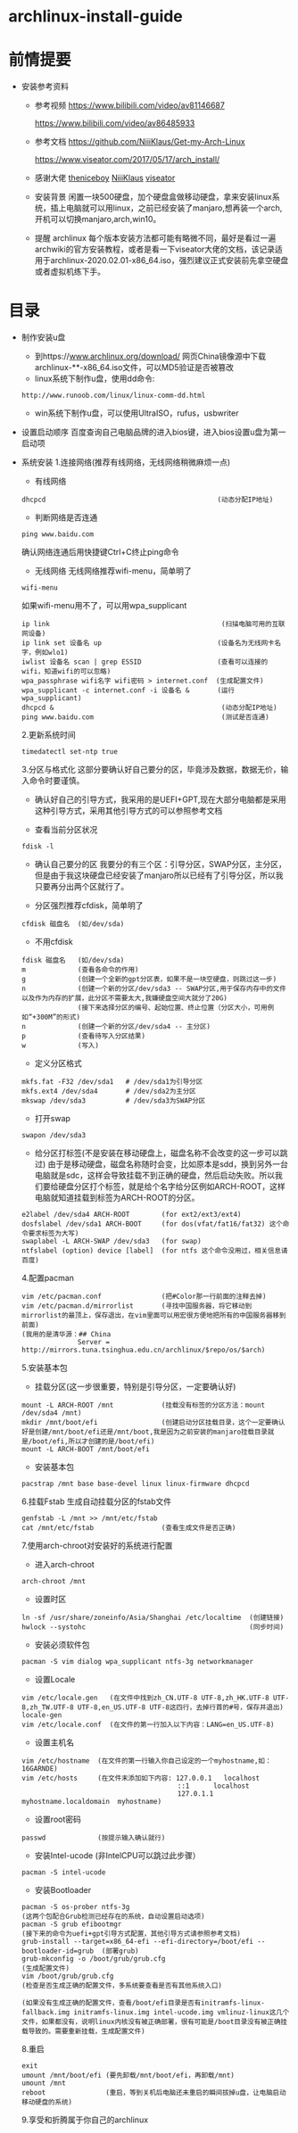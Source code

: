 # archlinux-install-guide
# 前情提要
- 安装参考资料
  - 参考视频
    <https://www.bilibili.com/video/av81146687>

    <https://www.bilibili.com/video/av86485933>
  
  - 参考文档
    <https://github.com/NiiiKlaus/Get-my-Arch-Linux>

    <https://www.viseator.com/2017/05/17/arch_install/>

  - 感谢大佬
    [theniceboy](https://github.com/theniceboy)
    [NiiiKlaus](https://github.com/NiiiKlaus)
    [viseator](https://github.com/viseator)

  - 安装背景
    闲置一块500硬盘，加个硬盘盒做移动硬盘，拿来安装linux系统，插上电脑就可以用linux，之前已经安装了manjaro,想再装一个arch,开机可以切换manjaro,arch,win10。

  - 提醒
    archlinux 每个版本安装方法都可能有略微不同，最好是看过一遍archwiki的官方安装教程，或者是看一下viseator大佬的文档，该记录适用于archlinux-2020.02.01-x86_64.iso，强烈建议正式安装前先拿空硬盘或者虚拟机练下手。

# 目录
- 制作安装u盘
  - 到https://www.archlinux.org/download/ 网页China镜像源中下载archlinux-**-x86_64.iso文件，可以MD5验证是否被篡改
  - linux系统下制作u盘，使用dd命令:
  ```
  http://www.runoob.com/linux/linux-comm-dd.html
  ```
  - win系统下制作u盘，可以使用UltraISO，rufus，usbwriter

- 设置启动顺序
  百度查询自己电脑品牌的进入bios键，进入bios设置u盘为第一启动项

- 系统安装
  1.连接网络(推荐有线网络，无线网络稍微麻烦一点)
    - 有线网络
    ```
    dhcpcd                                           (动态分配IP地址)
    ```
    - 判断网络是否连通
    ```
    ping www.baidu.com
    ```
    确认网络连通后用快捷键Ctrl+C终止ping命令

    - 无线网络
      无线网络推荐wifi-menu，简单明了
    ```
    wifi-menu
    ```
    如果wifi-menu用不了，可以用wpa_supplicant
    ```
    ip link                                           (扫描电脑可用的互联网设备)
    ip link set 设备名 up                             (设备名为无线网卡名字，例如wlo1)
    iwlist 设备名 scan | grep ESSID                   (查看可以连接的wifi，知道wifi的可以忽略)
    wpa_passphrase wifi名字 wifi密码 > internet.conf  (生成配置文件)
    wpa_supplicant -c internet.conf -i 设备名 &       (运行wpa_supplicant)
    dhcpcd &                                          (动态分配IP地址)
    ping www.baidu.com                                (测试是否连通)
    ```

  2.更新系统时间
    ```
    timedatectl set-ntp true
    ```

  3.分区与格式化
    这部分要确认好自己要分的区，毕竟涉及数据，数据无价，输入命令时要谨慎。

    - 确认好自己的引导方式，我采用的是UEFI+GPT,现在大部分电脑都是采用这种引导方式，采用其他引导方式的可以参照参考文档

    - 查看当前分区状况
    ```
    fdisk -l
    ```
    - 确认自己要分的区
      我要分的有三个区：引导分区，SWAP分区，主分区，但是由于我这块硬盘已经安装了manjaro所以已经有了引导分区，所以我只要再分出两个区就行了。

    - 分区强烈推荐cfdisk，简单明了
    ```
    cfdisk 磁盘名  (如/dev/sda)
    ```

    - 不用cfdisk
    ```
    fdisk 磁盘名   (如/dev/sda)
    m             (查看各命令的作用)
    g             (创建一个全新的gpt分区表，如果不是一块空硬盘，则跳过这一步)
    n             (创建一个新的分区/dev/sda3 -- SWAP分区,用于保存内存中的文件以及作为内存的扩展，此分区不需要太大,我嫌硬盘空间大就分了20G)
                  (接下来选择分区的编号、起始位置、终止位置（分区大小，可用例如“+300M”的形式)
    n             (创建一个新的分区/dev/sda4 -- 主分区)
    p             (查看待写入分区结果)
    w             (写入)
    ```

    - 定义分区格式
    ```
    mkfs.fat -F32 /dev/sda1   # /dev/sda1为引导分区
    mkfs.ext4 /dev/sda4       # /dev/sda2为主分区
    mkswap /dev/sda3          # /dev/sda3为SWAP分区
    ```

    - 打开swap
    ```
    swapon /dev/sda3
    ```
  
    - 给分区打标签(不是安装在移动硬盘上，磁盘名称不会改变的这一步可以跳过)
      由于是移动硬盘，磁盘名称随时会变，比如原本是sdd，换到另外一台电脑就是sdc，这样会导致挂载不到正确的硬盘，然后启动失败。所以我们要给硬盘分区打个标签，就是给个名字给分区例如ARCH-ROOT，这样电脑就知道挂载到标签为ARCH-ROOT的分区。
    ```
    e2label /dev/sda4 ARCH-ROOT        (for ext2/ext3/ext4)
    dosfslabel /dev/sda1 ARCH-BOOT     (for dos(vfat/fat16/fat32) 这个命令要求标签为大写)
    swaplabel -L ARCH-SWAP /dev/sda3   (for swap)
    ntfslabel (option) device [label]  (for ntfs 这个命令没用过，相关信息请百度)
    ```
  4.配置pacman
    ```
    vim /etc/pacman.conf               (把#Color那一行前面的注释去掉)
    vim /etc/pacman.d/mirrorlist       (寻找中国服务器，将它移动到mirrorlist的最顶上，保存退出，在vim里面可以用宏很方便地把所有的中国服务器移到前面)
    (我用的是清华源：## China
                  Server = http://mirrors.tuna.tsinghua.edu.cn/archlinux/$repo/os/$arch)
    ```
  5.安装基本包
    - 挂载分区(这一步很重要，特别是引导分区，一定要确认好)
    ```
    mount -L ARCH-ROOT /mnt            (挂载没有标签的分区方法：mount /dev/sda4 /mnt)
    mkdir /mnt/boot/efi                (创建启动分区挂载目录，这个一定要确认好是创建/mnt/boot/efi还是/mnt/boot,我是因为之前安装的manjaro挂载目录就是/boot/efi,所以才创建的是/boot/efi)
    mount -L ARCH-BOOT /mnt/boot/efi
    ```
  
    - 安装基本包
    ```
    pacstrap /mnt base base-devel linux linux-firmware dhcpcd
    ```
  
  6.挂载Fstab
    生成自动挂载分区的fstab文件
    ```
    genfstab -L /mnt >> /mnt/etc/fstab
    cat /mnt/etc/fstab                 (查看生成文件是否正确)
    ```
  
  7.使用arch-chroot对安装好的系统进行配置
    - 进入arch-chroot
    ```
    arch-chroot /mnt
    ```
  
    - 设置时区
    ```
    ln -sf /usr/share/zoneinfo/Asia/Shanghai /etc/localtime  (创建链接)
    hwlock --systohc                                         (同步时间)
    ```
  
    - 安装必须软件包
    ```
    pacman -S vim dialog wpa_supplicant ntfs-3g networkmanager
    ```
  
    - 设置Locale
    ```
    vim /etc/locale.gen   (在文件中找到zh_CN.UTF-8 UTF-8,zh_HK.UTF-8 UTF-8,zh_TW.UTF-8 UTF-8,en_US.UTF-8 UTF-8这四行，去掉行首的#号，保存并退出)
    locale-gen
    vim /etc/locale.conf  (在文件的第一行加入以下内容：LANG=en_US.UTF-8)
    ```
  
    - 设置主机名
    ```
    vim /etc/hostname  (在文件的第一行输入你自己设定的一个myhostname,如：16GARNDE)
    vim /etc/hosts     (在文件末添加如下内容: 127.0.0.1	localhost
                                           ::1		localhost
                                           127.0.1.1	myhostname.localdomain	myhostname)
    ```
  
    - 设置root密码
    ```
    passwd             (按提示输入确认就行)
    ```
  
    - 安装Intel-ucode  (非IntelCPU可以跳过此步骤）
    ```
    pacman -S intel-ucode
    ```
  
    - 安装Bootloader
    ```
    pacman -S os-prober ntfs-3g                                                      (这两个包配合Grub检测已经存在的系统，自动设置启动选项)
    pacman -S grub efibootmgr                                                        (接下来的命令为uefi+gpt引导方式配置，其他引导方式请参照参考文档)
    grub-install --target=x86_64-efi --efi-directory=/boot/efi --bootloader-id=grub  (部署grub)
    grub-mkconfig -o /boot/grub/grub.cfg                                             (生成配置文件)
    vim /boot/grub/grub.cfg                                                          (检查是否生成正确的配置文件，多系统要查看是否有其他系统入口)
                                                                                     (如果没有生成正确的配置文件，查看/boot/efi目录是否有initramfs-linux-fallback.img initramfs-linux.img intel-ucode.img vmlinuz-linux这几个文件，如果都没有，说明linux内核没有被正确部署，很有可能是/boot目录没有被正确挂载导致的。需要重新挂载，生成配置文件)
    ```
  
  8.重启
    ```
    exit
    umount /mnt/boot/efi (要先卸载/mnt/boot/efi，再卸载/mnt)
    umount /mnt
    reboot               (重启，等到关机后电脑还未重启的瞬间拔掉u盘，让电脑启动移动硬盘的系统)
    ```
  
  9.享受和折腾属于你自己的archlinux